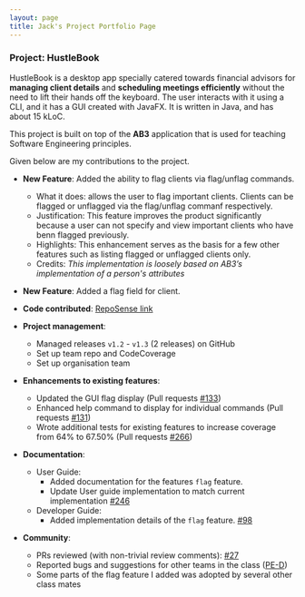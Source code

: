 ```yaml
---
layout: page
title: Jack's Project Portfolio Page
---
```


### Project: HustleBook

HustleBook is a desktop app specially catered towards financial advisors for **managing client details** and **scheduling meetings efficiently** without the need to lift their hands off the keyboard.
The user interacts with it using a CLI, and it has a GUI created with JavaFX. It is written in Java, and has about 15 kLoC.

This project is built on top of the **AB3** application that is used for teaching Software Engineering principles.

Given below are my contributions to the project.

* **New Feature**: Added the ability to flag clients via flag/unflag commands.
    * What it does: allows the user to flag important clients. Clients can be flagged or unflagged via the flag/unflag commanf respectively. 
    * Justification: This feature improves the product significantly because a user can not specify and view important clients who have benn flagged previously. 
    * Highlights: This enhancement serves as the basis for a few other features such as listing flagged or unflagged clients only. 
    * Credits: *This implementation is loosely based on AB3’s implementation of a person's attributes*

* **New Feature**: Added a flag field for client. 

* **Code contributed**: [RepoSense link](https://nus-cs2103-ay2122s2.github.io/tp-dashboard/?search=j4ck990&sort=groupTitle&sortWithin=title&timeframe=commit&mergegroup=&groupSelect=groupByRepos&breakdown=false&since=2022-02-18&tabOpen=true&tabType=authorship&zFR=false&tabAuthor=j4ck990&tabRepo=AY2122S2-CS2103T-W15-2%2Ftp%5Bmaster%5D&authorshipIsMergeGroup=false&authorshipFileTypes=functional-code~docs~test-code~other&authorshipIsBinaryFileTypeChecked=false)

* **Project management**:
    * Managed releases `v1.2` - `v1.3` (2 releases) on GitHub
    * Set up team repo and CodeCoverage
    * Set up organisation team

<div style="page-break-after: always;"></div>

* **Enhancements to existing features**:
    * Updated the GUI flag display (Pull requests [\#133](https://github.com/AY2122S2-CS2103T-W15-2/tp/pull/133))
    * Enhanced help command to display for individual commands (Pull requests [\#131](https://github.com/AY2122S2-CS2103T-W15-2/tp/pull/131))
    * Wrote additional tests for existing features to increase coverage from 64% to 67.50% (Pull requests [\#266](https://github.com/AY2122S2-CS2103T-W15-2/tp/pull/266))

* **Documentation**:
    * User Guide:
        * Added documentation for the features `flag` feature. 
        * Update User guide implementation to match current implementation [\#246](https://github.com/AY2122S2-CS2103T-W15-2/tp/pull/246)
    * Developer Guide:
        * Added implementation details of the `flag` feature. [\#98](https://github.com/AY2122S2-CS2103T-W15-2/tp/pull/98)

* **Community**:
    * PRs reviewed (with non-trivial review comments): [\#27](https://github.com/AY2122S2-CS2103T-W15-2/tp/pull/27)
    * Reported bugs and suggestions for other teams in the class ([PE-D](https://github.com/j4ck990/ped/issues?q=is:issue+is:open))
    * Some parts of the flag feature I added was adopted by several other class mates

